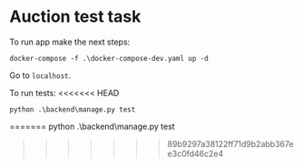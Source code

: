 # Auction test task

To run app make the next steps:
```
docker-compose -f .\docker-compose-dev.yaml up -d
```
Go to `localhost`.

To run tests:
<<<<<<< HEAD
```
python .\backend\manage.py test
```
=======
python .\backend\manage.py test
>>>>>>> 89b9297a38122ff71d9b2abb367ee3c0fd46c2e4
